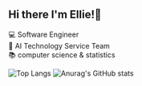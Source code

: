 ## Hi there I'm Ellie!👋

💻 Software Engineer</br>
🧬 AI Technology Service Team</br>
📚 computer science & statistics</br>
  
  
![Top Langs](https://github-readme-stats.vercel.app/api/top-langs/?username=hncpyj&layout=compact&theme=nightowl)
![Anurag's GitHub stats](https://github-readme-stats.vercel.app/api?username=hncpyj&show_icons=true&theme=nightowl)



<!--
**hncpyj/hncpyj** is a ✨ _special_ ✨ repository because its `README.md` (this file) appears on your GitHub profile.

Here are some ideas to get you started:

- 🔭 I’m currently working on ...
- 🌱 I’m currently learning ...
- 👯 I’m looking to collaborate on ...
- 🤔 I’m looking for help with ...
- 💬 Ask me about ...
- 📫 How to reach me: ...
- 😄 Pronouns: ...
- ⚡ Fun fact: ...
-->

